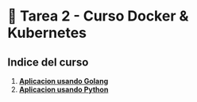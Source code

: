 # 🐳 Tarea 2 - Curso Docker & Kubernetes

## Indice del curso

1. **[Aplicacion usando Golang](https://github.com/stivencd/curso-docker-kubernetes-tareas/blob/main/clase2/go-rest-api/README.md)**
2. **[Aplicacion usando Python](https://github.com/stivencd/curso-docker-kubernetes-tareas/blob/main/clase2/python/README.md)**